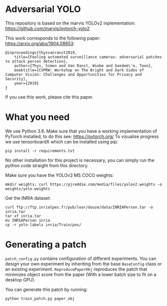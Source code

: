 # Adversarial YOLO
This repository is based on the marvis YOLOv2 inplementation: https://github.com/marvis/pytorch-yolo2

This work corresponds to the following paper: https://arxiv.org/abs/1904.08653:
```
@inproceedings{thysvanranst2019,
    title={Fooling automated surveillance cameras: adversarial patches to attack person detection},
    author={Thys, Simen and Van Ranst, Wiebe and Goedem\'e, Toon},
    booktitle={CVPRW: Workshop on The Bright and Dark Sides of Computer Vision: Challenges and Opportunities for Privacy and Security},
    year={2019}
}
```

If you use this work, please cite this paper.

# What you need
We use Python 3.6.
Make sure that you have a working implementation of PyTorch installed, to do this see: https://pytorch.org/
To visualise progress we use tensorboardX which can be installed using pip:
```
pip install -r requirements.txt
```
No other installation for this project is necessary, you can simply run the python code straight from this directory.

Make sure you have the YOLOv2 MS COCO weights:
```
mkdir weights; curl https://pjreddie.com/media/files/yolov2.weights -o weights/yolo.weights
```

Get the INRIA dataset:
```
curl ftp://ftp.inrialpes.fr/pub/lear/douze/data/INRIAPerson.tar -o inria.tar
tar xf inria.tar
mv INRIAPerson inria
cp -r yolo-labels inria/Train/pos/
```

# Generating a patch
`patch_config.py` contains configuration of different experiments. You can design your own experiment by inheriting from the base `BaseConfig` class or an existing experiment. `ReproducePaperObj` reproduces the patch that minimizes object score from the paper (With a lower batch size to fit on a desktop GPU).

You can generate this patch by running:
```
python train_patch.py paper_obj
```
